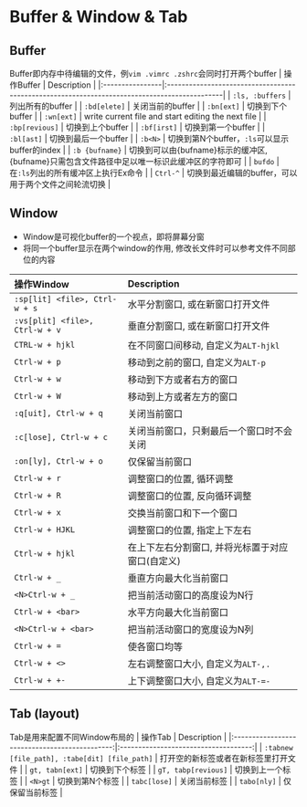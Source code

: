 # Buffer & Window & Tab

## Buffer
Buffer即内存中待编辑的文件，例`vim .vimrc .zshrc`会同时打开两个buffer
| 操作Buffer      | Description                                                                                  |
|:----------------|:---------------------------------------------------------------------------------------------|
| `:ls, :buffers` | 列出所有的buffer                                                                             |
| `:bd[elete]`    | 关闭当前的buffer                                                                             |
| `:bn[ext]`      | 切换到下个buffer                                                                             |
| `:wn[ext]`      | write current file and start editing the next file                                           |
| `:bp[revious]`  | 切换到上个buffer                                                                             |
| `:bf[irst]`     | 切换到第一个buffer                                                                           |
| `:bl[ast]`      | 切换到最后一个buffer                                                                         |
| `:b<N>`         | 切换到第N个buffer，`:ls`可以显示buffer的index                                                |
| `:b {bufname}`  | 切换到可以由{bufname}标示的缓冲区, {bufname}只需包含文件路径中足以唯一标识此缓冲区的字符即可 |
| `bufdo`         | 在`:ls`列出的所有缓冲区上执行Ex命令                                                          |
| `Ctrl-^`        | 切换到最近编辑的buffer，可以用于两个文件之间轮流切换                                         |

## Window
* Window是可视化buffer的一个视点，即将屏幕分窗
* 将同一个buffer显示在两个window的作用, 修改长文件时可以参考文件不同部位的内容

| 操作Window                     | Description                                      |
|:-------------------------------|:-------------------------------------------------|
| `:sp[lit] <file>, Ctrl-w + s`  | 水平分割窗口, 或在新窗口打开文件                 |
| `:vs[plit] <file>, Ctrl-w + v` | 垂直分割窗口, 或在新窗口打开文件                 |
| `CTRL-w + hjkl`                | 在不同窗口间移动, 自定义为`ALT-hjkl`             |
| `Ctrl-w + p`                   | 移动到之前的窗口, 自定义为`ALT-p`                |
| `Ctrl-w + w`                   | 移动到下方或者右方的窗口                         |
| `Ctrl-w + W`                   | 移动到上方或者左方的窗口                         |
| `:q[uit], Ctrl-w + q`          | 关闭当前窗口                                     |
| `:c[lose], Ctrl-w + c`         | 关闭当前窗口，只剩最后一个窗口时不会关闭         |
| `:on[ly], Ctrl-w + o`          | 仅保留当前窗口                                   |
| `Ctrl-w + r`                   | 调整窗口的位置, 循环调整                         |
| `Ctrl-w + R`                   | 调整窗口的位置, 反向循环调整                     |
| `Ctrl-w + x`                   | 交换当前窗口和下一个窗口                         |
| `Ctrl-w + HJKL`                | 调整窗口的位置, 指定上下左右                     |
| `Ctrl-w + hjkl`                | 在上下左右分割窗口, 并将光标置于对应窗口(自定义) |
| `Ctrl-w + _`                   | 垂直方向最大化当前窗口                           |
| `<N>Ctrl-w + _`                | 把当前活动窗口的高度设为N行                      |
| `Ctrl-w + <bar>`               | 水平方向最大化当前窗口                           |
| `<N>Ctrl-w + <bar>`            | 把当前活动窗口的宽度设为N列                      |
| `Ctrl-w + =`                   | 使各窗口均等                                     |
| `Ctrl-w + <>`                  | 左右调整窗口大小, 自定义为`ALT-,.`               |
| `Ctrl-w + +-`                  | 上下调整窗口大小, 自定义为`ALT-=-`               |

## Tab (layout)
Tab是用来配置不同Window布局的
| 操作Tab                                       | Description                          |
|:---------------------------------------------:|:------------------------------------:|
| `:tabnew [file_path], :tabe[dit] [file_path]` | 打开空的新标签或者在新标签里打开文件 |
| `gt, tabn[ext]`                               | 切换到下个标签                       |
| `gT, tabp[revious]`                           | 切换到上一个标签                     |
| `<N>gt`                                       | 切换到第N个标签                      |
| `tabc[lose]`                                  | 关闭当前标签                         |
| `tabo[nly]`                                   | 仅保留当前标签                       |
